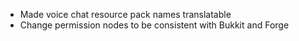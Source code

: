 - Made voice chat resource pack names translatable
- Change permission nodes to be consistent with Bukkit and Forge